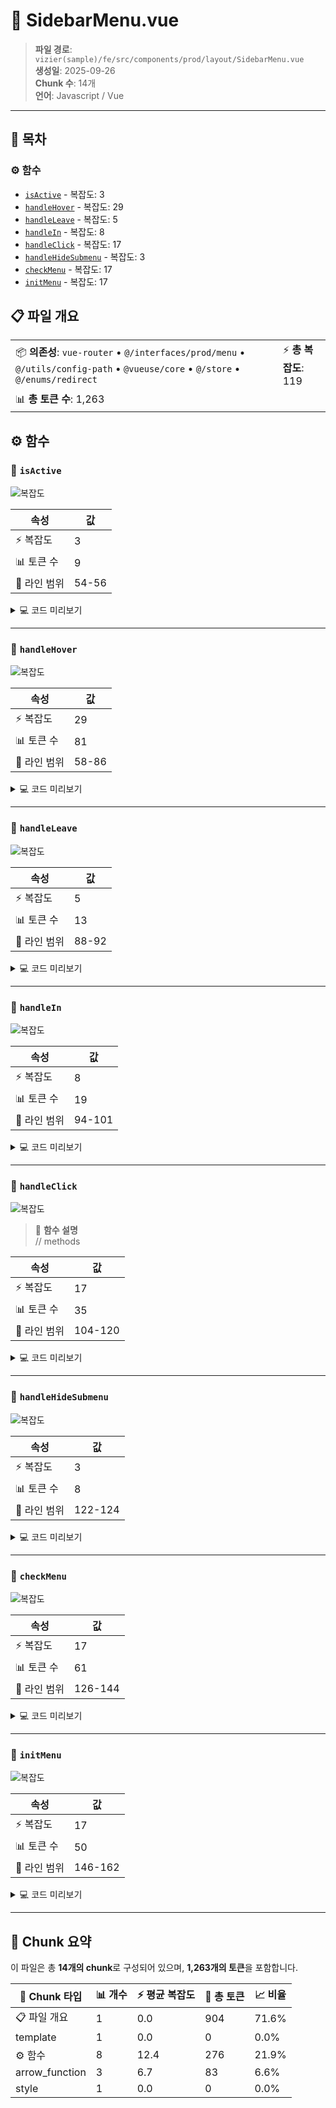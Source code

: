 # 📄 SidebarMenu.vue

> **파일 경로**: `vizier(sample)/fe/src/components/prod/layout/SidebarMenu.vue`  
> **생성일**: 2025-09-26  
> **Chunk 수**: 14개  
> **언어**: Javascript / Vue
---




## 📑 목차

### ⚙️ 함수
- [`isActive`](#function-isactive) - 복잡도: 3
- [`handleHover`](#function-handlehover) - 복잡도: 29
- [`handleLeave`](#function-handleleave) - 복잡도: 5
- [`handleIn`](#function-handlein) - 복잡도: 8
- [`handleClick`](#function-handleclick) - 복잡도: 17
- [`handleHideSubmenu`](#function-handlehidesubmenu) - 복잡도: 3
- [`checkMenu`](#function-checkmenu) - 복잡도: 17
- [`initMenu`](#function-initmenu) - 복잡도: 17


## 📋 파일 개요

| | |
|--|--|
| 📦 **의존성**: `vue-router` • `@/interfaces/prod/menu` • `@/utils/config-path` • `@vueuse/core` • `@/store` • `@/enums/redirect` | ⚡ **총 복잡도**: 119 |
| 📊 **총 토큰 수**: 1,263 |  |




## ⚙️ 함수

### <a id="function-isactive"></a>🔧 `isActive`

![복잡도](https://img.shields.io/badge/복잡도-3-green)

| 속성 | 값 |
|------|----|
| ⚡ 복잡도 | 3 |
| 📊 토큰 수 | 9 |
| 📍 라인 범위 | 54-56 |





<details>
<summary>💻 코드 미리보기</summary>

```javascript
function isActive(item: any) {
  return item.menuId === activeItem.value;
}...
```

**Chunk 메타데이터**
- 🆔 **ID**: `e9b89e915a84`
- 🏷️ **태그**: `function, javascript`

</details>

---

### <a id="function-handlehover"></a>🔧 `handleHover`

![복잡도](https://img.shields.io/badge/복잡도-29-red)

| 속성 | 값 |
|------|----|
| ⚡ 복잡도 | 29 |
| 📊 토큰 수 | 81 |
| 📍 라인 범위 | 58-86 |





<details>
<summary>💻 코드 미리보기</summary>

```javascript
function handleHover(item: any, id: any) {
  setTimeout(() => {
    menuTrue.value =
      item.children && item.children.length > 0 ? item.children : [];
  }, 300);
  if (activeItem.value != item.menuId) {
    handleLeave();
    activeItem.value = item.menuId;
    if (item.children && item.children.length > 0) {
      setTimeout(() => {
        idParentMenu.value = item.menuId;
        nameParentMenu.value = item.menuNm;
      }, 300);
      handleIn();
    } else {
      menuTrue.value = [];
      handleLeave();
    }
    setTimeout(() => {
      if (id) {
        const subBar = document.getElementById(id);
        if (subBar) {
          hoverItemOffset.value = subBar.offsetTop;
          handleChangePosition();
        }
      }
    }, 350);
  }
}...
```

**Chunk 메타데이터**
- 🆔 **ID**: `a91e718ead2a`
- 🏷️ **태그**: `function, javascript`

</details>

---

### <a id="function-handleleave"></a>🔧 `handleLeave`

![복잡도](https://img.shields.io/badge/복잡도-5-green)

| 속성 | 값 |
|------|----|
| ⚡ 복잡도 | 5 |
| 📊 토큰 수 | 13 |
| 📍 라인 범위 | 88-92 |





<details>
<summary>💻 코드 미리보기</summary>

```javascript
function handleLeave() {
  activeItem.value = null;
  subMenuOpacity.value = "0";
  translateX.value = "-300px";
}...
```

**Chunk 메타데이터**
- 🆔 **ID**: `6598cd8e1e92`
- 🏷️ **태그**: `function, javascript`

</details>

---

### <a id="function-handlein"></a>🔧 `handleIn`

![복잡도](https://img.shields.io/badge/복잡도-8-orange)

| 속성 | 값 |
|------|----|
| ⚡ 복잡도 | 8 |
| 📊 토큰 수 | 19 |
| 📍 라인 범위 | 94-101 |





<details>
<summary>💻 코드 미리보기</summary>

```javascript
function handleIn() {
  if (leaveOtherMenu.value) {
    setTimeout(() => {
      subMenuOpacity.value = "1";
      translateX.value = "0px";
    }, 300);
  }
}...
```

**Chunk 메타데이터**
- 🆔 **ID**: `d5a770923511`
- 🏷️ **태그**: `function, javascript`

</details>

---

### <a id="function-handleclick"></a>🔧 `handleClick`

![복잡도](https://img.shields.io/badge/복잡도-17-red)

> 📖 **함수 설명**  
> // methods

| 속성 | 값 |
|------|----|
| ⚡ 복잡도 | 17 |
| 📊 토큰 수 | 35 |
| 📍 라인 범위 | 104-120 |





<details>
<summary>💻 코드 미리보기</summary>

```javascript
function handleClick(item: any) {
  if (item.menuNm === "Dashboard") {
    if (addTab) {
      addTab({
        ...item,
        rawName: item.menuNm,
      });
    }
    item.path = "/functions/product-platform";
  }
  idParentMenu.value = item.menuId;
  nameParentMenu.value = item.menuNm;
  if (!item.children) {
    router.push(item.path);
    menuStore.updateSelectedMenuDetail(item);
  }
}...
```

**Chunk 메타데이터**
- 🆔 **ID**: `b4bd2b08e651`
- 🏷️ **태그**: `function, javascript`

</details>

---

### <a id="function-handlehidesubmenu"></a>🔧 `handleHideSubmenu`

![복잡도](https://img.shields.io/badge/복잡도-3-green)

| 속성 | 값 |
|------|----|
| ⚡ 복잡도 | 3 |
| 📊 토큰 수 | 8 |
| 📍 라인 범위 | 122-124 |





<details>
<summary>💻 코드 미리보기</summary>

```javascript
function handleHideSubmenu(idParent: any) {
  activeItem.value = idParent;
}...
```

**Chunk 메타데이터**
- 🆔 **ID**: `1b3200873984`
- 🏷️ **태그**: `function, javascript`

</details>

---

### <a id="function-checkmenu"></a>🔧 `checkMenu`

![복잡도](https://img.shields.io/badge/복잡도-17-red)

| 속성 | 값 |
|------|----|
| ⚡ 복잡도 | 17 |
| 📊 토큰 수 | 61 |
| 📍 라인 범위 | 126-144 |





<details>
<summary>💻 코드 미리보기</summary>

```javascript
function checkMenu(menu: any, path: any, root: any, parent?: any) {
  if (menu.children?.length) {
    for (const item of menu.children) {
      if (!checkMenu(item, path, root, menu)) {
        return false;
      }
    }
  } else if (path === configPath(menu)) {
    menuStore.setActiveMenu(menu);
    // activeItem.value = root.menuId;
    // menuTrue.value = root.children;
    idParentMenu.value = root.menuId;
    menuStore.setOpenId(parent ? [parent.menuId] : [root.menuId]);
    menuStore.setActiveMenuTree(root.children);
    menuStore.setParentId(root.menuId);
    return false;
  }
  return true;
}...
```

**Chunk 메타데이터**
- 🆔 **ID**: `6b03968c6f32`
- 🏷️ **태그**: `function, javascript`

</details>

---

### <a id="function-initmenu"></a>🔧 `initMenu`

![복잡도](https://img.shields.io/badge/복잡도-17-red)

| 속성 | 값 |
|------|----|
| ⚡ 복잡도 | 17 |
| 📊 토큰 수 | 50 |
| 📍 라인 범위 | 146-162 |





<details>
<summary>💻 코드 미리보기</summary>

```javascript
function initMenu() {
  if (menuTree.value.length > 0) {
    const path = router.currentRoute.value.fullPath;
    for (const item of menuTree.value) {
      if (configPath(item) === path) {
        activeItem.value = item.menuId;
        break;
      } else if (item.children?.length) {
        for (const child of item.children) {
          if (!checkMenu(child, path, item)) {
            break;
          }
        }
      }
    }
  }
}...
```

**Chunk 메타데이터**
- 🆔 **ID**: `32941b30fdc9`
- 🏷️ **태그**: `function, javascript`

</details>

---



## 🧩 Chunk 요약

이 파일은 총 **14개의 chunk**로 구성되어 있으며, **1,263개의 토큰**을 포함합니다.

| 🧩 Chunk 타입 | 📊 개수 | ⚡ 평균 복잡도 | 📝 총 토큰 | 📈 비율 |
|---------------|--------|-------------|----------|--------|
| 📋 파일 개요 | 1 | 0.0 | 904 | 71.6% |
| template | 1 | 0.0 | 0 | 0.0% |
| ⚙️ 함수 | 8 | 12.4 | 276 | 21.9% |
| arrow_function | 3 | 6.7 | 83 | 6.6% |
| style | 1 | 0.0 | 0 | 0.0% |

